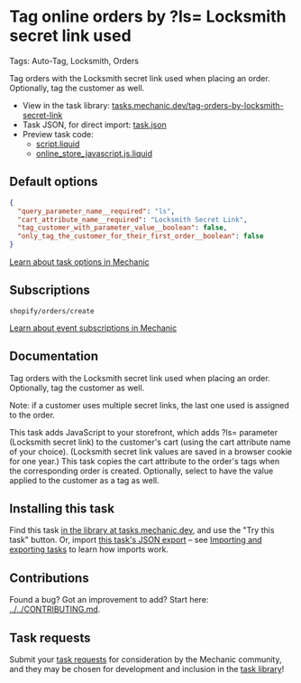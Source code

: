 # Tag online orders by ?ls= Locksmith secret link used

Tags: Auto-Tag, Locksmith, Orders

Tag orders with the Locksmith secret link used when placing an order. Optionally, tag the customer as well. 

* View in the task library: [tasks.mechanic.dev/tag-orders-by-locksmith-secret-link](https://tasks.mechanic.dev/tag-orders-by-locksmith-secret-link)
* Task JSON, for direct import: [task.json](../../tasks/tag-orders-by-locksmith-secret-link.json)
* Preview task code:
  * [script.liquid](./script.liquid)
  * [online_store_javascript.js.liquid](./online_store_javascript.js.liquid)

## Default options

```json
{
  "query_parameter_name__required": "ls",
  "cart_attribute_name__required": "Locksmith Secret Link",
  "tag_customer_with_parameter_value__boolean": false,
  "only_tag_the_customer_for_their_first_order__boolean": false
}
```

[Learn about task options in Mechanic](https://learn.mechanic.dev/core/tasks/options)

## Subscriptions

```liquid
shopify/orders/create
```

[Learn about event subscriptions in Mechanic](https://learn.mechanic.dev/core/tasks/subscriptions)

## Documentation

Tag orders with the Locksmith secret link used when placing an order. Optionally, tag the customer as well. 

Note: if a customer uses multiple secret links, the last one used is assigned to the order.

This task adds JavaScript to your storefront, which adds ?ls= parameter (Locksmith secret link) to the customer's cart (using the cart attribute name of your choice). (Locksmith secret link values are saved in a browser cookie for one year.) This task copies the cart attribute to the order's tags when the corresponding order is created. Optionally, select to have the value applied to the customer as a tag as well.

## Installing this task

Find this task [in the library at tasks.mechanic.dev](https://tasks.mechanic.dev/tag-orders-by-locksmith-secret-link), and use the "Try this task" button. Or, import [this task's JSON export](../../tasks/tag-orders-by-locksmith-secret-link.json) – see [Importing and exporting tasks](https://learn.mechanic.dev/core/tasks/import-and-export) to learn how imports work.

## Contributions

Found a bug? Got an improvement to add? Start here: [../../CONTRIBUTING.md](../../CONTRIBUTING.md).

## Task requests

Submit your [task requests](https://mechanic.canny.io/task-requests) for consideration by the Mechanic community, and they may be chosen for development and inclusion in the [task library](https://tasks.mechanic.dev/)!
